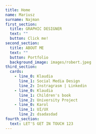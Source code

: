 ```yaml
---
title: Home
name: Mariusz
surname: Najman
first_section:
  title: GRAPHIC DESIGNER
  text: ""
  button: Click me!
second_section:
  title: ABOUT ME
  text: ""
  button: Portfolio
  background_image: images/robert.jpeg
third_section:
  cards:
    - line_0: Klaudia
      line_1: Social Media Design
      line_2: Instragrasm | Linkedin
    - line_0: Klaudia
      line_1: Children's book
      line_2: University Project
    - line_0: Karol
      line_1: UI/UX
      line_2: dsadasdad
fourth_section:
  text: LET'S GET IN TOUCH 123
---
```

